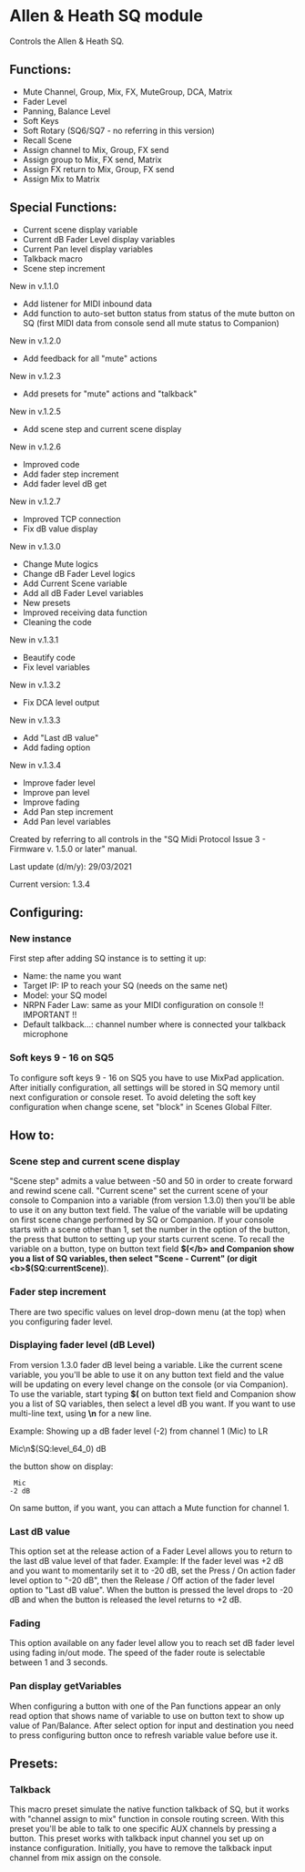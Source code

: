 # Allen & Heath SQ module

Controls the Allen & Heath SQ.

## Functions:

* Mute Channel, Group, Mix, FX, MuteGroup, DCA, Matrix
* Fader Level
* Panning, Balance Level
* Soft Keys
* Soft Rotary (SQ6/SQ7 - no referring in this version)
* Recall Scene
* Assign channel to Mix, Group, FX send
* Assign group to Mix, FX send, Matrix
* Assign FX return to Mix, Group, FX send
* Assign Mix to Matrix

## Special Functions:

* Current scene display variable
* Current dB Fader Level display variables
* Current Pan level display variables
* Talkback macro
* Scene step increment


New in v.1.1.0
* Add listener for MIDI inbound data
* Add function to auto-set button status from status of the mute button on SQ
  (first MIDI data from console send all mute status to Companion)

New in v.1.2.0
* Add feedback for all "mute" actions

New in v.1.2.3
* Add presets for "mute" actions and "talkback"

New in v.1.2.5
* Add scene step and current scene display

New in v.1.2.6
* Improved code
* Add fader step increment
* Add fader level dB get

New in v.1.2.7
* Improved TCP connection
* Fix dB value display

New in v.1.3.0
* Change Mute logics
* Change dB Fader Level logics
* Add Current Scene variable
* Add all dB Fader Level variables
* New presets
* Improved receiving data function
* Cleaning the code

New in v.1.3.1
* Beautify code
* Fix level variables

New in v.1.3.2
* Fix DCA level output

New in v.1.3.3
* Add "Last dB value"
* Add fading option

New in v.1.3.4
* Improve fader level
* Improve pan level
* Improve fading
* Add Pan step increment
* Add Pan level variables

Created by referring to all controls in the "SQ Midi Protocol Issue 3 - Firmware v. 1.5.0 or later" manual.

Last update (d/m/y): 29/03/2021

Current version: 1.3.4

## Configuring:

### New instance
First step after adding SQ instance is to setting it up:

*	Name:				the name you want
*	Target IP:			IP to reach your SQ (needs on the same net)
*	Model:				your SQ model
*	NRPN Fader Law:		same as your MIDI configuration on console !! IMPORTANT !!
*	Default talkback...:	channel number where is connected your talkback microphone

### Soft keys 9 - 16 on SQ5
To configure soft keys 9 - 16 on SQ5 you have to use MixPad application. After initially configuration, all settings will be stored in SQ memory until next configuration or console reset. To avoid deleting the soft key configuration when change scene, set "block" in Scenes Global Filter.

## How to:

### Scene step and current scene display
"Scene step" admits a value between -50 and 50 in order to create forward and rewind scene call.
"Current scene" set the current scene of your console to Companion into a variable (from version 1.3.0) then you'll be able to use it on any button text field. The value of the variable will be updating on first scene change performed by SQ or Companion. If your console starts with a scene other than 1, set the number in the option of the button, the press that button to setting up your starts current scene. To recall the variable on a button, type on button text field <b>$(</b> and Companion show you a list of SQ variables, then select "Scene - Current" (or digit <b>$(SQ:currentScene)</b>).

### Fader step increment
There are two specific values on level drop-down menu (at the top) when you configuring fader level.

### Displaying fader level (dB Level)
From version 1.3.0 fader dB level being a variable. Like the current scene variable, you you'll be able to use it on any button text field and the value will be updating on every level change on the console (or via Companion). To use the variable, start typing <b>$(</b> on button text field and Companion show you a list of SQ variables, then select a level dB you want. If you want to use multi-line text, using <b>\n</b> for a new line.

Example: Showing up a dB fader level (-2) from channel 1 (Mic) to LR

Mic\n$(SQ:level_64_0) dB

the button show on display:

	 Mic
	-2 dB

On same button, if you want, you can attach a Mute function for channel 1.

### Last dB value
This option set at the release action of a Fader Level allows you to return to the last dB value level of that fader.
Example: If the fader level was +2 dB and you want to momentarily set it to -20 dB, set the Press / On action fader level option to "-20 dB", then the Release / Off action of the fader level option to "Last dB value". When the button is pressed the level drops to -20 dB and when the button is released the level returns to +2 dB.

### Fading
This option available on any fader level allow you to reach set dB fader level using fading in/out mode. The speed of the fader route is selectable between 1 and 3 seconds.

### Pan display getVariables
When configuring a button with one of the Pan functions appear an only read option that shows name of variable to use on button text to show up value of Pan/Balance. After select option for input and destination you need to press configuring button once to refresh variable value before use it.

## Presets:

### Talkback
This macro preset simulate the native function talkback of SQ, but it works with "channel assign to mix" function in console routing screen. With this preset you'll be able to talk to one specific AUX channels by pressing a button. This preset works with talkback input channel you set up on instance configuration. Initially, you have to remove the talkback input channel from mix assign on the console.
